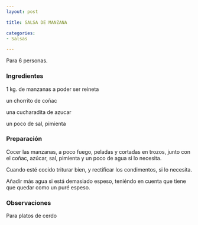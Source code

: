 ```yaml
---
layout: post

title: SALSA DE MANZANA

categories:
- Salsas

---
```

Para 6 personas.

<h3>Ingredientes</h3>

1 kg. de manzanas a poder ser reineta

un chorrito de coñac

una cucharadita de azucar

un poco de sal, pimienta

<h3>Preparación</h3>

Cocer las manzanas, a poco fuego, peladas y cortadas en trozos, junto con el coñac, azúcar, sal, pimienta y un poco de agua si lo necesita.

Cuando esté cocido triturar bien, y rectificar los condimentos, si lo necesita.

Añadir más agua si está demasiado espeso, teniéndo en cuenta que tiene que quedar como un puré espeso.

<h3>Observaciones</h3>

Para platos de cerdo

